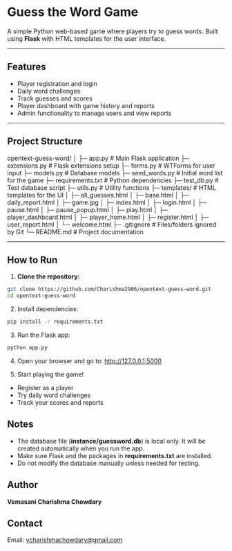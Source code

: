 # Guess the Word Game

A simple Python web-based game where players try to guess words. Built using **Flask** with HTML templates for the user interface.

---

## Features
- Player registration and login
- Daily word challenges
- Track guesses and scores
- Player dashboard with game history and reports
- Admin functionality to manage users and view reports

---

## Project Structure

opentext-guess-word/
│
├─ app.py # Main Flask application
├─ extensions.py # Flask extensions setup
├─ forms.py # WTForms for user input
├─ models.py # Database models
├─ seed_words.py # Initial word list for the game
├─ requirements.txt # Python dependencies
├─ test_db.py # Test database script
├─ utils.py # Utility functions
├─ templates/ # HTML templates for the UI
│ ├─ all_guesses.html
│ ├─ base.html
│ ├─ daily_report.html
│ ├─ game.jpg
│ ├─ index.html
│ ├─ login.html
│ ├─ pause.html
│ ├─ pause_popup.html
│ ├─ play.html
│ ├─ player_dashboard.html
│ ├─ player_home.html
│ ├─ register.html
│ ├─ user_report.html
│ └─ welcome.html
├─ .gitignore # Files/folders ignored by Git
└─ README.md # Project documentation

---

## How to Run

1. **Clone the repository:**
```bash
git clone https://github.com/Charishma2906/opentext-guess-word.git
cd opentext-guess-word
```

2. Install dependencies:
```bash
pip install -r requirements.txt
```

3. Run the Flask app:
```bash
python app.py
```

4. Open your browser and go to:
 http://127.0.0.1:5000

5. Start playing the game!
- Register as a player
- Try daily word challenges
- Track your scores and reports

## Notes
- The database file (__instance/guessword.db__) is local only. It will be created automatically when you run the app.
- Make sure Flask and the packages in __requirements.txt__ are installed.
- Do not modify the database manually unless needed for testing.

## Author
**Vemasani Charishma Chowdary**

## Contact
Email: vcharishmachowdary@gmail.com

